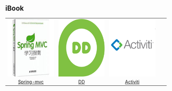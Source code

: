 ## iBook
||||||
|:---:|:---:|:---:|:---:|:---:|
|<img src="Book/CoverPhoto/Spring-mvc.jpg" width=150 height=180/>|<img src="Book/CoverPhoto/DD.png" width=150 height=180/>|<img src="Book/CoverPhoto/Activiti.png" width=150 height=180/>|
|[Spring-mvc](Book/Spring-mvc/cover/COVER.md)|[DD](Book/DD/cover/COVER.md)|[Activiti](Book/Activiti/cover/COVER.md)|
